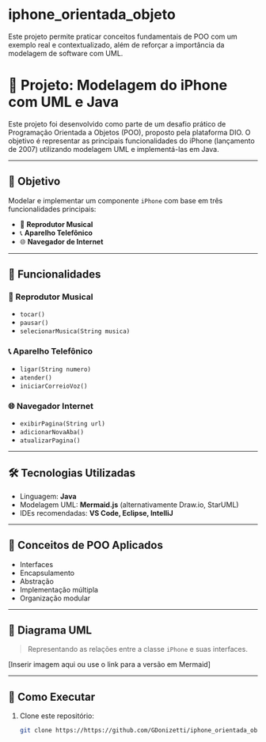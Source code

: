 # iphone_orientada_objeto
Este projeto permite praticar conceitos fundamentais de POO com um exemplo real e contextualizado, além de reforçar a importância da modelagem de software com UML.

# 📱 Projeto: Modelagem do iPhone com UML e Java

Este projeto foi desenvolvido como parte de um desafio prático de Programação Orientada a Objetos (POO), proposto pela plataforma DIO. O objetivo é representar as principais funcionalidades do iPhone (lançamento de 2007) utilizando modelagem UML e implementá-las em Java.

---

## 🎯 Objetivo

Modelar e implementar um componente `iPhone` com base em três funcionalidades principais:

- 🎵 **Reprodutor Musical**
- 📞 **Aparelho Telefônico**
- 🌐 **Navegador de Internet**

---

## 🧩 Funcionalidades

### 🎵 Reprodutor Musical
- `tocar()`
- `pausar()`
- `selecionarMusica(String musica)`

### 📞 Aparelho Telefônico
- `ligar(String numero)`
- `atender()`
- `iniciarCorreioVoz()`

### 🌐 Navegador Internet
- `exibirPagina(String url)`
- `adicionarNovaAba()`
- `atualizarPagina()`

---

## 🛠️ Tecnologias Utilizadas

- Linguagem: **Java**
- Modelagem UML: **Mermaid.js** (alternativamente Draw.io, StarUML)
- IDEs recomendadas: **VS Code, Eclipse, IntelliJ**

---

## 🧠 Conceitos de POO Aplicados

- Interfaces
- Encapsulamento
- Abstração
- Implementação múltipla
- Organização modular

---

## 📸 Diagrama UML

> Representando as relações entre a classe `iPhone` e suas interfaces.

[Inserir imagem aqui ou use o link para a versão em Mermaid]

---

## 🚀 Como Executar

1. Clone este repositório:
   ```bash
   git clone https://https://github.com/GDonizetti/iphone_orientada_objeto/edit/main/README.md
